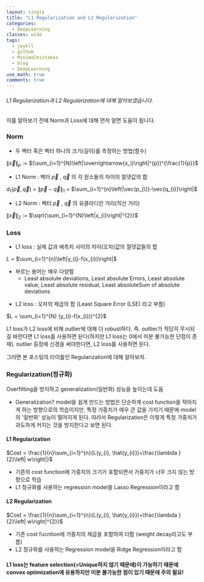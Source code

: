 ```yaml
---
layout: single
title: "L1 Regularization and L2 Regularization"
categories:
  - DeepLearning
classes: wide
tags:
  - jeykll
  - github
  - Minimalmistakes
  - blog
  - DeepLearning
use_math: true
comments: true
---
```


###### L1 Regularization과 L2 Regularization에 대해 알아보겠습니다.  

이를 알아보기 전에 Norm과 Loss에 대해 먼저 알면 도움이 됩니다.  

### Norm  
+ 두 벡터 혹은 벡터 하나의 크기(길이)를 측정하는 방법(함수)  

$\left\|\overrightarrow{x}\right\|_{p}$ := $(\sum_{i=1}^{N}\left|\overrightarrow{x_i}\right|^{p})^{\frac{1}{p}}$  

+ L1 Norm : 벡터 $\vec{p}$ , $\vec{q}$ 의 각 원소들의 차이의 절댓값의 합  

$d_{1}(\vec{p},\vec{q})$ = $\left\|\vec{p}-\vec{q}\right\|_{1}$ = $\sum_{i=1}^{n}\left|\vec{p_{i}}-\vec{q_{i}}\right|$  

+ L2 Norm : 벡터 $\vec{p}$ , $\vec{q}$ 의 유클라디안 거리(직선 거리)  

$\left\|\vec{x}\right\|_{2}$ := $\sqrt{\sum_{i=1}^{N}\left|x_{i}\right|^{2}}$  

### Loss  

+ L1 loss : 실제 값과 예측치 사이의 차이(오차)값의 절댓값들의 합  

$L$ = $\sum_{i=1}^{n}\left|y_{i}-f(x_{i})\right|$  

  - 부르는 용어는 매우 다양함
    + Least absolute deviations, Least absolute Errors, Least absolute value, Least absolute residual, Least absoluteSum of absolute deviations  

+ L2 loss : 오차의 제곱의 합 (Least Square Error (LSE) 라고 부름)  

$L = \sum_{i=1}^{N} (y_{i}-f(x_{i}))^{2}$  

L1 loss가 L2 loss에 비해 outlier에 대해 더 robust하다. 즉. outlier가 적당히 무시되길 바란다면 L1 loss를 사용하면 된다(하지만 L1 loss는 0에서 미분 불가능한 단점이 존재). outlier 등장에 신경을 써야한다면, L2 loss를 사용하면 된다.  

그러면 본 포스팅의 타이틀인 Regularization에 대해 알아보자.  

### Regularization(정규화)  

Overfitting을 방지하고 generalization(일반화) 성능을 높이는데 도움
+ Generalization? model을 쉽게 만드는 방법은 단순하게 cost function을 작아지게 하는 방향으로의 학습이지만, 특정 가중치가 매우 큰 값을 가지기 때문에 model의 '일반화' 성능이 떨어지게 된다. 따라서 Regularization은 이렇게 특정 가중치가 과도하게 커지는 것을 방지한다고 보면 된다.  

#### L1 Regularization

$Cost = \frac{1}{n}\sum_{i=1}^{n}{L(y_{i}, \hat{y_{i}})+\frac{\lambda }{2}\left| w\right|}$  

+ 기존의 cost function에 가중치의 크기가 포함되면서 가중치가 너무 크지 않는 방향으로 학습  
+ L1 정규화를 사용하는 regression model을 Lasso Regression이라고 함  


#### L2 Regularization  

$Cost = \frac{1}{n}\sum_{i=1}^{n}{L(y_{i}, \hat{y_{i}})+\frac{\lambda }{2}\left| w\right|^{2}}$  

+ 기존 cost fucntion에 가중치의 제곱을 포함하여 더함 (weight decay라고도 부름)  
+ L2 정규화를 사용하는 Regression model을 Ridge Regression이라고 함  


#### L1 loss는 feature selection(=Unique하지 않기 때문에)이 가능하기 때문에 convex optimization에 유용하지만 미분 불가능한 점이 있기 때문에 주의 필요!
